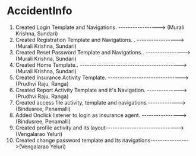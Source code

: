 # AccidentInfo

1. Created Login Template and Navigations.           -----------------> (Murali Krishna, Sundari)
2. Created Registration Template and Navigations. .  -----------------> (Murali Krishna, Sundari)
3. Created Reset Password Template and Navigations..  ----------------> (Murali Krishna, Sundari)
4. Created Home Template..  ------------------------------------------> (Murali Krishna, Sundari)
5. Created Insurance Activity Template. -------------------------------> (Prudhvi Raju, Ranga)
6. Created Report Activity Template and it's Navigation. --------------> (Prudhvi Raju, Ranga)
7. Created access file activity, template and navigations.-------------> (Bindusree, Penamalli)
8. Added Onclick listener to login as insurance agent. ----------------> (Bindusree, Penamalli)
9. Created profile activity and its layout------------------------------>(Vengalarao Yeluri)
10. Created change password template and its navigations---------------->(Vengalarao Yeluri)


